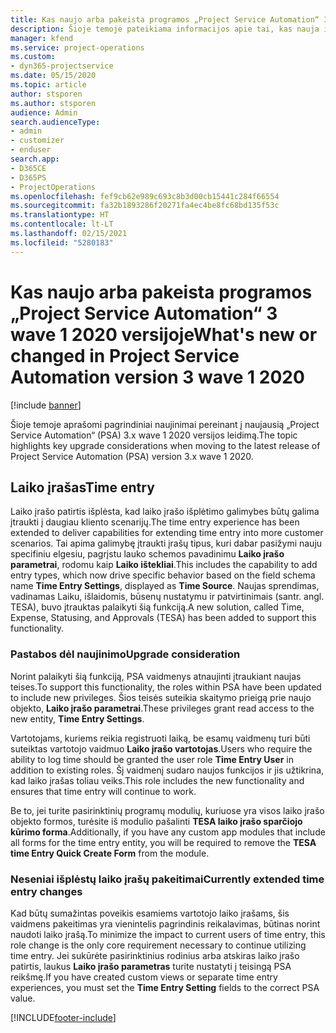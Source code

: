 ```yaml
---
title: Kas naujo arba pakeista programos „Project Service Automation“ 3.x wave 1 2020 versijoje
description: Šioje temoje pateikiama informacijos apie tai, kas nauja ir pakeista „Project Service Automation“ 3 wave 1 2020 versijoje.
manager: kfend
ms.service: project-operations
ms.custom:
- dyn365-projectservice
ms.date: 05/15/2020
ms.topic: article
author: stsporen
ms.author: stsporen
audience: Admin
search.audienceType:
- admin
- customizer
- enduser
search.app:
- D365CE
- D365PS
- ProjectOperations
ms.openlocfilehash: fef9cb62e989c693c8b3d00cb15441c284f66554
ms.sourcegitcommit: fa32b1893286f20271fa4ec4be8fc68bd135f53c
ms.translationtype: HT
ms.contentlocale: lt-LT
ms.lasthandoff: 02/15/2021
ms.locfileid: "5280183"
---
```

# <a name="whats-new-or-changed-in-project-service-automation-version-3-wave-1-2020"></a><span data-ttu-id="6ef1d-103">Kas naujo arba pakeista programos „Project Service Automation“ 3 wave 1 2020 versijoje</span><span class="sxs-lookup"><span data-stu-id="6ef1d-103">What's new or changed in Project Service Automation version 3 wave 1 2020</span></span>

[!include [banner](../includes/psa-now-project-operations.md)]

<span data-ttu-id="6ef1d-104">Šioje temoje aprašomi pagrindiniai naujinimai pereinant į naujausią „Project Service Automation“ (PSA) 3.x wave 1 2020 versijos leidimą.</span><span class="sxs-lookup"><span data-stu-id="6ef1d-104">The topic highlights key upgrade considerations when moving to the latest release of Project Service Automation (PSA) version 3.x wave 1 2020.</span></span>

## <a name="time-entry"></a><span data-ttu-id="6ef1d-105">Laiko įrašas</span><span class="sxs-lookup"><span data-stu-id="6ef1d-105">Time entry</span></span>
<span data-ttu-id="6ef1d-106">Laiko įrašo patirtis išplėsta, kad laiko įrašo išplėtimo galimybes būtų galima įtraukti į daugiau kliento scenarijų.</span><span class="sxs-lookup"><span data-stu-id="6ef1d-106">The time entry experience has been extended to deliver capabilities for extending time entry into more customer scenarios.</span></span> <span data-ttu-id="6ef1d-107">Tai apima galimybę įtraukti įrašų tipus, kuri dabar pasižymi nauju specifiniu elgesiu, pagrįstu lauko schemos pavadinimu **Laiko įrašo parametrai**, rodomu kaip **Laiko ištekliai**.</span><span class="sxs-lookup"><span data-stu-id="6ef1d-107">This includes the capability to add entry types, which now drive specific behavior based on the field schema name **Time Entry Settings**, displayed as **Time Source**.</span></span> <span data-ttu-id="6ef1d-108">Naujas sprendimas, vadinamas Laiku, išlaidomis, būsenų nustatymu ir patvirtinimais (santr. angl. TESA), buvo įtrauktas palaikyti šią funkciją.</span><span class="sxs-lookup"><span data-stu-id="6ef1d-108">A new solution, called Time, Expense, Statusing, and Approvals (TESA) has been added to support this functionality.</span></span>

### <a name="upgrade-consideration"></a><span data-ttu-id="6ef1d-109">Pastabos dėl naujinimo</span><span class="sxs-lookup"><span data-stu-id="6ef1d-109">Upgrade consideration</span></span>
<span data-ttu-id="6ef1d-110">Norint palaikyti šią funkciją, PSA vaidmenys atnaujinti įtraukiant naujas teises.</span><span class="sxs-lookup"><span data-stu-id="6ef1d-110">To support this functionality, the roles within PSA have been updated to include new privileges.</span></span> <span data-ttu-id="6ef1d-111">Šios teisės suteikia skaitymo prieigą prie naujo objekto, **Laiko įrašo parametrai**.</span><span class="sxs-lookup"><span data-stu-id="6ef1d-111">These privileges grant read access to the new entity, **Time Entry Settings**.</span></span>

<span data-ttu-id="6ef1d-112">Vartotojams, kuriems reikia registruoti laiką, be esamų vaidmenų turi būti suteiktas vartotojo vaidmuo **Laiko įrašo vartotojas**.</span><span class="sxs-lookup"><span data-stu-id="6ef1d-112">Users who require the ability to log time should be granted the user role **Time Entry User** in addition to existing roles.</span></span> <span data-ttu-id="6ef1d-113">Šį vaidmenį sudaro naujos funkcijos ir jis užtikrina, kad laiko įrašas toliau veiks.</span><span class="sxs-lookup"><span data-stu-id="6ef1d-113">This role includes the new functionality and ensures that time entry will continue to work.</span></span>

<span data-ttu-id="6ef1d-114">Be to, jei turite pasirinktinių programų modulių, kuriuose yra visos laiko įrašo objekto formos, turėsite iš modulio pašalinti **TESA laiko įrašo sparčiojo kūrimo forma**.</span><span class="sxs-lookup"><span data-stu-id="6ef1d-114">Additionally, if you have any custom app modules that include all forms for the time entry entity, you will be required to remove the **TESA time Entry Quick Create Form** from the module.</span></span>

### <a name="currently-extended-time-entry-changes"></a><span data-ttu-id="6ef1d-115">Neseniai išplėstų laiko įrašų pakeitimai</span><span class="sxs-lookup"><span data-stu-id="6ef1d-115">Currently extended time entry changes</span></span>
<span data-ttu-id="6ef1d-116">Kad būtų sumažintas poveikis esamiems vartotojo laiko įrašams, šis vaidmens pakeitimas yra vienintelis pagrindinis reikalavimas, būtinas norint naudoti laiko įrašą.</span><span class="sxs-lookup"><span data-stu-id="6ef1d-116">To minimize the impact to current users of time entry, this role change is the only core requirement necessary to continue utilizing time entry.</span></span> <span data-ttu-id="6ef1d-117">Jei sukūrėte pasirinktinius rodinius arba atskiras laiko įrašo patirtis, laukus **Laiko įrašo parametras** turite nustatyti į teisingą PSA reikšmę.</span><span class="sxs-lookup"><span data-stu-id="6ef1d-117">If you have created custom views or separate time entry experiences, you must set the **Time Entry Setting** fields to the correct PSA value.</span></span>


[!INCLUDE[footer-include](../includes/footer-banner.md)]